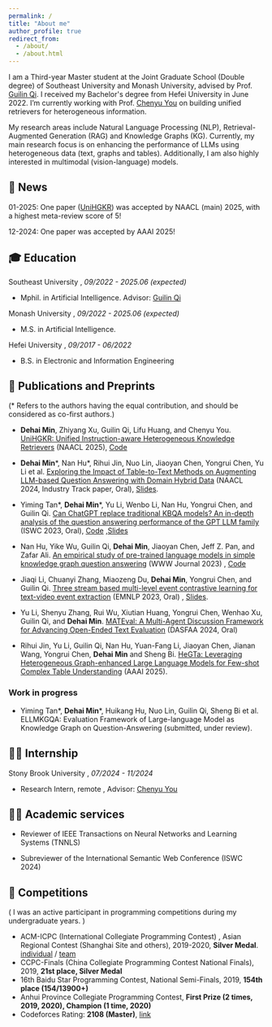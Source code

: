 ```yaml
---
permalink: /
title: "About me"
author_profile: true
redirect_from: 
  - /about/
  - /about.html
---
```


I am a Third-year Master student at the Joint Graduate School (Double degree) of Southeast University and Monash University, advised by Prof. [Guilin Qi](https://scholar.google.com/citations?user=1gw3LJQAAAAJ&hl=en). I received my Bachelor's degree from Hefei University in June 2022. I’m currently working with Prof. [Chenyu You](https://chenyuyou.me/) on building unified retrievers for heterogeneous information.

My research areas include Natural Language Processing (NLP), Retrieval-Augmented Generation (RAG) and Knowledge Graphs (KG). Currently, my main research focus is on enhancing the performance of LLMs using heterogeneous data (text, graphs and tables). Additionally, I am also highly interested in multimodal (vision-language) models.


## 🎉 News

01-2025: One paper ([UniHGKR](https://arxiv.org/abs/2410.20163)) was accepted by NAACL (main) 2025, with a highest meta-review score of 5!

12-2024: One paper was accepted by AAAI 2025!

## 🎓 Education

Southeast University , *09/2022 - 2025.06 (expected)*

* Mphil. in Artificial Intelligence. Advisor: [Guilin Qi](https://scholar.google.com/citations?user=1gw3LJQAAAAJ&hl=en)

Monash University , *09/2022 - 2025.06 (expected)*

* M.S. in Artificial Intelligence.

Hefei University , *09/2017 - 06/2022*

* B.S. in Electronic and Information Engineering


## 📝 Publications and Preprints
(* Refers to the authors having the equal contribution, and should be considered as co-first authors.)


* **Dehai Min**, Zhiyang Xu, Guilin Qi, Lifu Huang, and Chenyu You. [UniHGKR: Unified Instruction-aware Heterogeneous Knowledge Retrievers](https://arxiv.org/abs/2410.20163) (NAACL 2025), [Code](https://github.com/ZhishanQ/UniHGKR)


* **Dehai Min**\*, Nan Hu\*, Rihui Jin, Nuo Lin, Jiaoyan Chen, Yongrui Chen, Yu Li et al. [Exploring the Impact of Table-to-Text Methods on Augmenting LLM-based Question Answering with Domain Hybrid Data](https://arxiv.org/abs/2402.12869) (NAACL 2024, Industry Track paper, Oral), [Slides](https://zhishanq.github.io/files/Oral_for_NAACL_2024.pdf).


* Yiming Tan\*, **Dehai Min**\*, Yu Li, Wenbo Li, Nan Hu, Yongrui Chen, and Guilin Qi. [Can ChatGPT replace traditional KBQA models? An in-depth analysis of the question answering performance of the GPT LLM family](https://link.springer.com/chapter/10.1007/978-3-031-47240-4_19) (ISWC 2023, Oral), [Code](https://github.com/tan92hl/Complex-Question-Answering-Evaluation-of-GPT-family) ,[Slides](https://zhishanq.github.io/files/ISWC2023-oral_new.pdf)

* Nan Hu, Yike Wu, Guilin Qi, **Dehai Min**, Jiaoyan Chen, Jeff Z. Pan, and Zafar Ali. [An empirical study of pre-trained language models in simple knowledge graph question answering](https://link.springer.com/article/10.1007/s11280-023-01166-y) (WWW Journal 2023) , [Code](https://github.com/HuuuNan/PLMs-in-Practical-KBQA)

* Jiaqi Li, Chuanyi Zhang, Miaozeng Du, **Dehai Min**, Yongrui Chen, and Guilin Qi. [Three stream based multi-level event contrastive learning for text-video event extraction](https://aclanthology.org/2023.emnlp-main.103/) (EMNLP 2023, Oral) , [Slides](https://zhishanq.github.io/files/EMNLP_2023_oral.pdf).

* Yu Li, Shenyu Zhang, Rui Wu, Xiutian Huang, Yongrui Chen, Wenhao Xu, Guilin Qi, and **Dehai Min**. [MATEval: A Multi-Agent Discussion Framework for Advancing Open-Ended Text Evaluation](https://arxiv.org/abs/2403.19305) (DASFAA 2024, Oral)

* Rihui Jin, Yu Li, Guilin Qi, Nan Hu, Yuan-Fang Li, Jiaoyan Chen, Jianan Wang, Yongrui Chen,
**Dehai Min** and Sheng Bi. [HeGTa: Leveraging Heterogeneous Graph-enhanced Large Language Models for Few-shot Complex Table Understanding](https://arxiv.org/abs/2403.19723) (AAAI 2025).


### Work in progress 
* Yiming Tan\*, **Dehai Min**\*, Huikang Hu, Nuo Lin, Guilin Qi, Sheng Bi et al. ELLMKGQA: Evaluation Framework of Large-language Model as Knowledge Graph on
Question-Answering (submitted, under review).

## 🧑‍🏫 Internship
Stony Brook University , *07/2024 - 11/2024*

* Research Intern, remote , Advisor: [Chenyu You](https://chenyuyou.me/index.html)

## 👨‍💻 Academic services

* Reviewer of IEEE Transactions on Neural Networks and Learning Systems (TNNLS)

* Subreviewer of the International Semantic Web Conference (ISWC 2024)

## 🏅 Competitions
( I was an active participant in programming competitions during my undergraduate years. )

* ACM-ICPC (International Collegiate Programming Contest) , Asian Regional Contest (Shanghai Site and others), 2019-2020, **Silver Medal**. [individual](https://zhishanq.github.io/images/ICPC_Individual.pdf) / [team](https://zhishanq.github.io/images/ICPC_Team.pdf)
* CCPC-Finals (China Collegiate Programming Contest National Finals), 2019, **21st place, Silver Medal**
* 16th Baidu Star Programming Contest, National Semi-Finals, 2019, **154th place (154/13900+)**
* Anhui Province Collegiate Programming Contest, **First Prize (2 times, 2019, 2020), Champion (1 time, 2020)**
* Codeforces Rating: **2108 (Master)**, [link](https://codeforces.com/profile/QieziMin)
